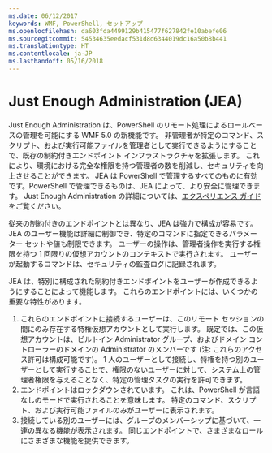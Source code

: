 ```yaml
---
ms.date: 06/12/2017
keywords: WMF, PowerShell, セットアップ
ms.openlocfilehash: da603fda4499129b415477f627842fe10abefe06
ms.sourcegitcommit: 54534635eedacf531d8d6344019dc16a50b8b441
ms.translationtype: HT
ms.contentlocale: ja-JP
ms.lasthandoff: 05/16/2018
---
```

# <a name="just-enough-administration-jea"></a>Just Enough Administration (JEA)
Just Enough Administration は、PowerShell のリモート処理によるロールベースの管理を可能にする WMF 5.0 の新機能です。  非管理者が特定のコマンド、スクリプト、および実行可能ファイルを管理者として実行できるようにすることで、既存の制約付きエンドポイント インフラストラクチャを拡張します。  これにより、環境における完全な権限を持つ管理者の数を削減し、セキュリティを向上させることができます。  JEA は PowerShell で管理するすべてのものに有効です。PowerShell で管理できるものは、JEA によって、より安全に管理できます。  Just Enough Administration の詳細については、[エクスペリエンス ガイド](http://aka.ms/JEA)をご覧ください。

従来の制約付きのエンドポイントとは異なり、JEA は強力で構成が容易です。  JEA のユーザー機能は詳細に制御でき、特定のコマンドに指定できるパラメーター セットや値も制限できます。 ユーザーの操作は、管理者操作を実行する権限を持つ 1 回限りの仮想アカウントのコンテキストで実行されます。  ユーザーが起動するコマンドは、セキュリティの監査ログに記録されます。

JEA は、特別に構成された制約付きエンドポイントをユーザーが作成できるようにすることによって機能します。  これらのエンドポイントには、いくつかの重要な特性があります。

1. これらのエンドポイントに接続するユーザーは、このリモート セッションの間にのみ存在する特権仮想アカウントとして実行します。  既定では、この仮想アカウントは、ビルトイン Administrator グループ、およびドメイン コントローラーのドメインの Administrator のメンバーです (注: これらのアクセス許可は構成可能です)。 1 人のユーザーとして接続し、特権を持つ別のユーザーとして実行することで、権限のないユーザーに対して、システム上の管理者権限を与えることなく、特定の管理タスクの実行を許可できます。
2. エンドポイントはロックダウンされています。  これは、PowerShell が言語なしのモードで実行されることを意味します。  特定のコマンド、スクリプト、および実行可能ファイルのみがユーザーに表示されます。
3. 接続している別のユーザーには、グループのメンバーシップに基づいて、一連の異なる機能が表示されます。  同じエンドポイントで、さまざまなロールにさまざまな機能を提供できます。
